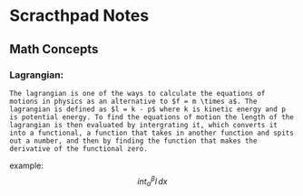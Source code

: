 # Scracthpad Notes

## Math Concepts

### Lagrangian:
    The lagrangian is one of the ways to calculate the equations of motions in physics as an alternative to $f = m \times a$. The lagrangian is defined as $l = k - p$ where k is kinetic energy and p is potential energy. To find the equations of motion the length of the lagrangian is then evaluated by intergrating it, which converts it into a functional, a function that takes in another function and spits out a number, and then by finding the function that makes the derivative of the functional zero.
example:
$$ int_{\alpha}^{\beta} l\,dx$$
